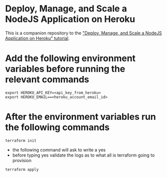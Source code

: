 # Deploy, Manage, and Scale a NodeJS Application on Heroku

This is a companion repository to the ["Deploy, Manage, and Scale a NodeJS Application on Heroku" tutorial](https://developer.hashicorp.com/terraform/tutorials/applications/heroku-provider).

# Add the following environment variables before running the relevant commands

```
export HEROKU_API_KEY=<api_key_from_heroku>
export HEROKU_EMAIL==<heroku_account_email_id>
```

# After the environment variables run the following commands

```
terraform init 
```

- the following command will ask to write a yes
- before typing yes validate the logs as to what all is terraform going to provision
```
terraform apply 
```

